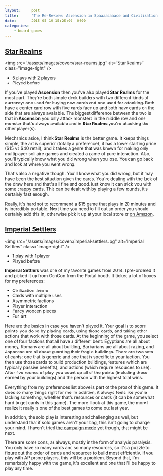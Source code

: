 ```yaml
---
layout:     post
title:      "The Re-Review: Ascension in Spaaaaaaaace and Civilization Building by Razing"
date:       2015-05-19 15:25:00 -0400
categories:
    - board-games
---
```

## [Star Realms](https://boardgamegeek.com/boardgame/147020/star-realms)

<img src="/assets/images/covers/star-realms.jpg" alt=“Star Realms” class="image-right" />

- 5 plays with 2 players
- Played before

If you've played **Ascension** then you've also played **Star Realms** for the most part. They're both simple deck builders with two different kinds of currency: one used for buying new cards and one used for attacking. Both have a center card row with five cards face up and both have cards on the side that are always available. The biggest difference between the two is that in **Ascension** you only attack monsters in the middle row and one monster that's always available and in **Star Realms** you're attacking the other player(s).

Mechanics aside, I think **Star Realms** is the better game. It keeps things simple, the art is superior (totally a preference), it has a lower starting price ($15 vs $40 retail), and it takes a genre that was known for making only multiplayer solitaire games and created a game of pure interaction. Also, you'll typically know what you did wrong when you lose. You can go back and look at where you went wrong.

That's also a negative though. You'll know what you did wrong, but it may have been the best situation given the cards. You're dealing with the luck of the draw here and that's all fine and good, just know it can stick you with some crappy cards. This can be dealt with by playing a few rounds, it's certainly fast enough.

Really, it's hard not to recommend a $15 game that plays in 20 minutes and is incredibly portable. Next time you need to fill out an order you should certainly add this in, otherwise pick it up at your local store or [on Amazon](http://amzn.to/1dbDpf7).

## [Imperial Settlers](https://boardgamegeek.com/boardgame/154203/imperial-settlers)

<img src="/assets/images/covers/imperial-settlers.jpg" alt=“Imperial Settlers” class="image-right" />

- 1 play with 1 player
- Played before

**Imperial Settlers** was one of my favorite games from 2014. I pre-ordered it and picked it up from GenCon from the Portal booth. It ticked a lot of boxes for my preferences:

- Civilization theme
- Cards with multiple uses
- Asymmetric factions
- Player interaction
- Fancy wooden pieces
- Fun art

Here are the basics in case you haven't played it. Your goal is to score points, you do so by placing cards, using those cards, and taking other actions that work with those cards. At the beginning of the game, you select one of four factions that all have a different bent: Egyptians are all about money, Romans are all about building, Barbarians are all about razing, and Japanese are all about guarding their fragile buildings. There are two sets of cards: one that is generic and one that is specific to your faction. You then use those cards to build production buildings, features (which are typically passive benefits), and actions (which require resources to use). After five rounds of play, you count up all of the points (including those earned by your buildings) and the person with the highest total wins.

Everything from my preferences list above is part of the pros of this game. It does so many things right for me. In addition, it always feels like you're lacking something, whether that's resources or cards (it can be somewhat hard to get cards in this game). The more I look at this game, the more I realize it really is one of the best games to come out last year.

In addition, the solo play is interesting and challenging as well, but understand that if solo games aren't your bag, this isn't going to change your mind. I haven't tried [the campaign mode](http://portalgames.pl/new_en/3-short-stories-and-3-small-gifts/) yet though, that might be next.

There are some cons, as always, mostly in the form of analysis paralysis. You only have so many cards and so many resources, so it's a puzzle to figure out the order of cards and resources to build most efficiently. If you play with AP prone players, this will be a problem. Beyond that, I'm remarkably happy with the game, it's excellent and one that I'll be happy to play any time.
